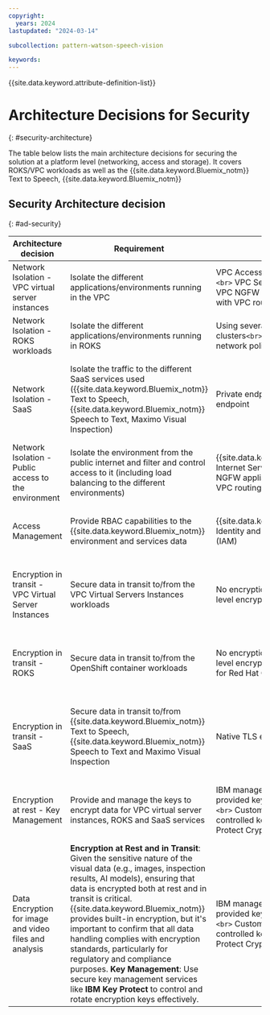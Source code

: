 ```yaml
---
copyright:
  years: 2024
lastupdated: "2024-03-14"

subcollection: pattern-watson-speech-vision

keywords:
---
```

{{site.data.keyword.attribute-definition-list}}

# Architecture Decisions for Security

{: \#security-architecture}

The table below lists the main architecture decisions for securing the solution at a platform level (networking, access and storage). It covers ROKS/VPC workloads as well as the {{site.data.keyword.Bluemix_notm}} Text to Speech, {{site.data.keyword.Bluemix_notm}}

## Security Architecture decision

{: \#ad-security}

| Architecture decision                                  | Requirement                                                                                                                                                                                                                                                                                                                                                                                                                                                                                                                                                                      | Options                                                                                                                                                      | Decision                                                                 | Rationale                                                                                                                                                                                                                                    |
| ------------------------------------------------------ | -------------------------------------------------------------------------------------------------------------------------------------------------------------------------------------------------------------------------------------------------------------------------------------------------------------------------------------------------------------------------------------------------------------------------------------------------------------------------------------------------------------------------------------------------------------------------------- | ------------------------------------------------------------------------------------------------------------------------------------------------------------ | ------------------------------------------------------------------------ | -------------------------------------------------------------------------------------------------------------------------------------------------------------------------------------------------------------------------------------------- |
| Network Isolation - VPC virtual server instances       | Isolate the different applications/environments running in the VPC                                                                                                                                                                                                                                                                                                                                                                                                                                                                                                               | VPC Access Control Lists (ACLs)`<br>` VPC Security Groups `<br>` VPC NGFW appliance combined with VPC routing tables                                     | VPC Access Control Lists (ACLs)`<br>` and `<br>` VPC Security Groups | Native VPC capabilities, simpler to implement and no specific skills required                                                                                                                                                                |
| Network Isolation - ROKS workloads                     | Isolate the different applications/environments running in ROKS                                                                                                                                                                                                                                                                                                                                                                                                                                                                                                                  | Using several OpenShift clusters`<br>` Using OpenShift network policies                                                                                    | Using OpenShift network policies                                         | Native OpenShift capability, lower infrastructure footprint and cost                                                                                                                                                                         |
| Network Isolation - SaaS                               | Isolate the traffic to the different SaaS services used ({{site.data.keyword.Bluemix_notm}} Text to Speech, {{site.data.keyword.Bluemix_notm}} Speech to Text, Maximo Visual Inspection)                                                                                                                                                                                                                                                                                                                                                                                         | Private endpoint (VPE)`<br>` Public endpoint                                                                                                               | Private endpoint (VPE)                                                   | SaaS services are by definition (in most cases) multitenant and accessed through the same target, however using a VPC private endpoint at least ensures that the path remains private thus increasing the security and avoiding egress costs |
| Network Isolation - Public access to the environment   | Isolate the environment from the public internet and filter and control access to it (including load balancing to the different environments)                                                                                                                                                                                                                                                                                                                                                                                                                                    | {{site.data.keyword.Bluemix_notm}} Internet Services (CIS)`<br>` VPC NGFW appliance combined with VPC routing tables                                       | {{site.data.keyword.Bluemix_notm}} Internet Services (CIS)               | As a service offering, easier to implement and with better scalability                                                                                                                                                                       |
| Access Management                                      | Provide RBAC capabilities to the {{site.data.keyword.Bluemix_notm}} environment and services data                                                                                                                                                                                                                                                                                                                                                                                                                                                                                | {{site.data.keyword.Bluemix_notm}} Identity and Access Management (IAM)                                                                                      | {{site.data.keyword.Bluemix_notm}} Identity and Access Management (IAM)  | Built-in {{site.data.keyword.Bluemix_notm}} capability, supported by all {{site.data.keyword.Bluemix_notm}} services                                                                                                                         |
| Encryption in transit - VPC Virtual Server Instances   | Secure data in transit to/from the VPC Virtual Servers Instances workloads                                                                                                                                                                                                                                                                                                                                                                                                                                                                                                       | No encryption`<br>` Application level encryption                                                                                                           | Application level encryption                                             | Only way to implement encryption in transit for application running on a VPC virtual server instance, if the application is not publicly exposed, no encryption might be acceptable but this depends on the exact customer's requirements    |
| Encryption in transit - ROKS                           | Secure data in transit to/from the OpenShift container workloads                                                                                                                                                                                                                                                                                                                                                                                                                                                                                                                 | No encryption`<br>` Application level encryption `<br>` Service Mesh for Red Hat OpenShift                                                               | Application level encryption                                             | Lower infrastructure footprint and simpler Openshift cluster design and management, same approach needed to secure VPC virtual server instances communications in any case                                                                   |
| Encryption in transit - SaaS                           | Secure data in transit to/from {{site.data.keyword.Bluemix_notm}} Text to Speech, {{site.data.keyword.Bluemix_notm}} Speech to Text and Maximo Visual Inspection                                                                                                                                                                                                                                                                                                                                                                                                                 | Native TLS encryption                                                                                                                                        | Native TLS encryption                                                    | Text to Speech, {{site.data.keyword.Bluemix_notm}} Speech to Text are exposed via HTTP and WebSocket interfaces and natively support TLS 1.2. Maximo Visual Inspection is exposed via REST APIs which also support TLS natively.             |
| Encryption at rest - Key Management                    | Provide and manage the keys to encrypt data for VPC virtual server instances, ROKS and SaaS services                                                                                                                                                                                                                                                                                                                                                                                                                                                                             | IBM managed keys`<br>` Customer provided keys - IBM Key Protect `<br>` Customer provided and controlled keys - IBM Hyper Protect Crypto Services (HPCS)  | IBM managed keys                                                         | Native solution, compatible with all {{site.data.keyword.Bluemix_notm}} services. However this is dependent on the exact customer's requirements in terms of control over the encryption keys                                                |
| Data Encryption for image and video files and analysis | **Encryption at Rest and in Transit**: Given the sensitive nature of the visual data (e.g., images, inspection results, AI models), ensuring that data is encrypted both at rest and in transit is critical. {{site.data.keyword.Bluemix_notm}} provides built-in encryption, but it's important to confirm that all data handling complies with encryption standards, particularly for regulatory and compliance purposes. **Key Management**: Use secure key management services like **IBM Key Protect** to control and rotate encryption keys effectively. | IBM managed keys`<br>` Customer provided keys - IBM Key Protect `<br>` Customer provided and controlled keys - IBM Hyper Protect Crypto Services (HPCS). | IBM managed keys for images and video shared for Maximo                  | Native solution, compatible with all {{site.data.keyword.Bluemix_notm}} services. However this is dependent on the exact customer's requirements in terms of control over the encryption keys                                                |
